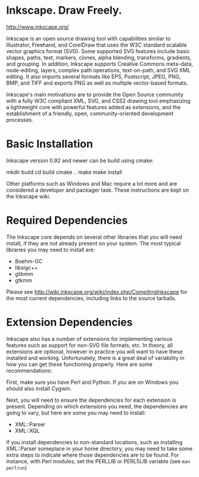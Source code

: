 Inkscape. Draw Freely.
======================

http://www.inkscape.org/

Inkscape is an open source drawing tool with capabilities similar to
Illustrator, Freehand, and CorelDraw that uses the W3C standard scalable
vector graphics  format (SVG). Some supported SVG features include
basic shapes, paths, text, markers, clones, alpha blending, transforms,
gradients, and grouping. In addition, Inkscape supports Creative Commons
meta-data, node-editing, layers, complex path operations, text-on-path,
and SVG XML editing. It also imports several formats like EPS, Postscript,
JPEG, PNG, BMP, and TIFF and exports PNG as well as multiple vector-based
formats.

Inkscape's main motivations are to provide the Open Source community
with a fully W3C compliant XML, SVG, and CSS2 drawing tool emphasizing a
lightweight core with powerful features added as extensions, and the
establishment of a friendly, open, community-oriented development
processes.


Basic Installation
==================

Inkscape version 0.92 and newer can be build using cmake:

  mkdir build
  cd build
  cmake ..
  make
  make install

Other platforms such as Windows and Mac require a lot more and are considered
a developer and packager task. These instructions are kept on the Inkscape wiki.

Required Dependencies
=====================
The Inkscape core depends on several other libraries that you will need
install, if they are not already present on your system.  The most
typical libraries you may need to install are:

   * Boehm-GC 
   * libsigc++
   * glibmm  
   * gtkmm  

Please see http://wiki.inkscape.org/wiki/index.php/CompilingInkscape for the
most current dependencies, including links to the source tarballs.


Extension Dependencies
======================
Inkscape also has a number of extensions for implementing various
features such as support for non-SVG file formats, etc.  In theory, all
extensions are optional, however in practice you will want to have these
installed and working.  Unfortunately, there is a great deal of
variability in how you can get these functioning properly.  Here are
some recommendations:

First, make sure you have Perl and Python.  If you are on Windows you
should also install Cygwin.

Next, you will need to ensure the dependencies for each extension is
present.  Depending on which extensions you need, the dependencies are
going to vary, but here are some you may need to install:

   * XML::Parser
   * XML::XQL

If you install dependencies to non-standard locations, such as
installing XML::Parser someplace in your home directory, you may need to
take some extra steps to indicate where those dependencies are to be
found.  For instance, with Perl modules, set the PERLLIB or PERL5LIB
variable (see `man perlrun`)

